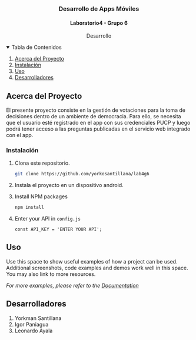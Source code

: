 <p align="center">
  

  <h3 align="center">Desarrollo de Apps Móviles</h3>
  <h4 align="center">Laboratorio4 - Grupo 6</h4>

  <p align="center">
    Desarrollo
    <br />
  </p>
</p>


<details open="open">
  <summary>Tabla de Contenidos</summary>
  <ol>
    <li>
      <a href="#about-the-project">Acerca del Proyecto</a>
    </li>
    <li><a href="#installation">Instalación</a></li>
    <li><a href="#usage">Uso</a></li>
    <li><a href="#contact">Desarrolladores</a></li>
  </ol>
</details>



## Acerca del Proyecto

El presente proyecto consiste en la gestión de votaciones para la toma de decisiones dentro de un ambiente de democracia. Para ello, se necesita que el usuario esté registrado en el app con sus credenciales PUCP y luego podrá tener acceso a las preguntas publicadas en el servicio web integrado con el app.


### Instalación

1. Clona este repositorio.
   ```sh
   git clone https://github.com/yorkosantillana/lab4g6
   ```
2. Instala el proyecto en un dispositivo android.
   
3. Install NPM packages
   ```sh
   npm install
   ```
4. Enter your API in `config.js`
   ```JS
   const API_KEY = 'ENTER YOUR API';
   ```


## Uso

Use this space to show useful examples of how a project can be used. Additional screenshots, code examples and demos work well in this space. You may also link to more resources.

_For more examples, please refer to the [Documentation](https://example.com)_


## Desarrolladores

1. Yorkman Santillana
2. Igor Paniagua
3. Leonardo Ayala







<!-- MARKDOWN LINKS & IMAGES -->
<!-- https://www.markdownguide.org/basic-syntax/#reference-style-links -->
[contributors-shield]: https://img.shields.io/github/contributors/othneildrew/Best-README-Template.svg?style=for-the-badge
[contributors-url]: https://github.com/othneildrew/Best-README-Template/graphs/contributors
[forks-shield]: https://img.shields.io/github/forks/othneildrew/Best-README-Template.svg?style=for-the-badge
[forks-url]: https://github.com/othneildrew/Best-README-Template/network/members
[stars-shield]: https://img.shields.io/github/stars/othneildrew/Best-README-Template.svg?style=for-the-badge
[stars-url]: https://github.com/othneildrew/Best-README-Template/stargazers
[issues-shield]: https://img.shields.io/github/issues/othneildrew/Best-README-Template.svg?style=for-the-badge
[issues-url]: https://github.com/othneildrew/Best-README-Template/issues
[license-shield]: https://img.shields.io/github/license/othneildrew/Best-README-Template.svg?style=for-the-badge
[license-url]: https://github.com/othneildrew/Best-README-Template/blob/master/LICENSE.txt
[linkedin-shield]: https://img.shields.io/badge/-LinkedIn-black.svg?style=for-the-badge&logo=linkedin&colorB=555
[linkedin-url]: https://linkedin.com/in/othneildrew
[product-screenshot]: images/screenshot.png
